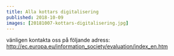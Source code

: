 ```yaml
---
title: Alla kottars digitalisering
published: 2018-10-09
images: [20181007-kottars-digitalisering.jpg]
---
```


vänligen kontakta oss på följande adress: http://ec.europa.eu/information_society/evaluation/index_en.htm
